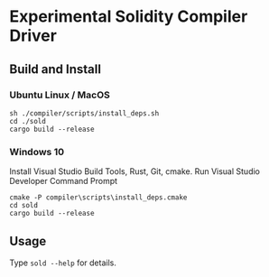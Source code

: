 # Experimental Solidity Compiler Driver

## Build and Install

### Ubuntu Linux / MacOS

```shell
sh ./compiler/scripts/install_deps.sh
cd ./sold
cargo build --release
```

### Windows 10

Install Visual Studio Build Tools, Rust, Git, cmake.
Run Visual Studio Developer Command Prompt

```shell
cmake -P compiler\scripts\install_deps.cmake
cd sold
cargo build --release
```

## Usage

Type `sold --help` for details.
